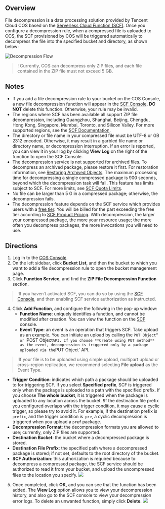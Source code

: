 ## Overview

File decompression is a data processing solution provided by Tencent Cloud COS based on the [Serverless Cloud Function (SCF)](https://intl.cloud.tencent.com/document/product/583). Once you configure a decompression rule, when a compressed file is uploaded to COS, the SCF provisioned by COS will be triggered automatically to decompress the file into the specified bucket and directory, as shown below:

![Decompression Flow](https://main.qcloudimg.com/raw/4899b5c92bb085a0f18a522dfae344ae.jpg)

>! Currently, COS can decompress only ZIP files, and each file contained in the ZIP file must not exceed 5 GB.

## Notes

- If you add a file decompression rule to your bucket on the COS Console, a new file decompression function will appear in the [SCF Console](https://console.cloud.tencent.com/scf/list?rid=1&ns=default). **DO NOT** delete this function. Otherwise, your rule may be invalid.
- The regions where SCF has been available all support ZIP file decompression, including Guangzhou, Shanghai, Beijing, Chengdu, Hong Kong, Singapore, Mumbai, Toronto, and Silicon Valley. For more supported regions, see the [SCF Documentation](https://intl.cloud.tencent.com/document/product/583).
- The directory or file name in your compressed file must be UTF-8 or GB 2312 encoded. Otherwise, it may result in a garbled file name or directory name, or decompression interruption. If an error is reported, you can view it in your log by clicking **View Log** on the right of the function to open the SCF Console.
- The decompression service is not supported for archived files. To decompress an archived package, please restore it first. For restoration information, see [Restoring Archived Objects](https://intl.cloud.tencent.com/document/product/436/30961).
The maximum processing time for decompressing a single compressed package is 900 seconds, beyond which the decompression task will fail. This feature has limits subject to SCF. For more limits, see [SCF Quota Limits](https://intl.cloud.tencent.com/document/product/583/11637).
- No file can be larger than 5 G in a compressed package; otherwise, the decompression fails.
- The decompression feature depends on the SCF service which provides users with a [free tier](https://intl.cloud.tencent.com/document/product/583/12282). You will be billed for the part exceeding the free tier according to [SCF Product Pricing](https://intl.cloud.tencent.com/document/product/583/12281). With decompression, the larger your compressed package, the more your resource usage; the more often you decompress packages, the more invocations you will need to use.



## Directions

1. Log in to the [COS Console](https://console.cloud.tencent.com/cos5).
2. On the left sidebar, click **Bucket List**, and then the bucket to which you want to add a file decompression rule to open the bucket management page.
3. Click **Function Service**, and find the **ZIP File Decompression Function** section.
> !If you haven’t activated SCF, you can do so by using the [SCF Console](https://console.cloud.tencent.com/scf), and then enabling SCF service authorization as instructed.
4. Click **Add Function**, and configure the following in the pop-up window:
   - **Function Name**: uniquely identifies a function, and cannot be modified after creation. You can view the function on the [SCF](https://console.cloud.tencent.com/scf/list?rid=1&ns=default) console.
   - **Event Type**: an event is an operation that triggers SCF. Take upload as an example. You can initiate an upload by calling the `PUT Object” or `POST Object` API. If you choose **Create using PUT method** as the event, decompression is triggered only by a package uploaded via the `PUT Object` API.
> !If your file is to be uploaded using simple upload, multipart upload or cross-region replication, we recommend selecting **File upload** as the Event Type.
 - **Trigger Condition**: indicates which path a package should be uploaded to for triggering SCF. If you select **Specified prefix**, SCF is triggered only when the package is uploaded to a path with the specified prefix. If you choose **The whole bucket**, it is triggered when the package is uploaded to any location across the bucket.
    !If the destination file prefix you configured overlaps with the trigger condition, it may cause a cyclic trigger, so please try to avoid it. For example, if the destination prefix is `prefix`, and the trigger condition is` pre`, a cyclic decompression is triggered when you upload a `pref` package.
 - **Decompression Format**: the decompression formats you are allowed to use; currently, only ZIP files are supported.
 - **Destination Bucket**: the bucket where a decompressed package is stored.
 - **Destination File Prefix**: the specified path where a decompressed package is stored; if not set, defaults to the root directory of the bucket.
 - **SCF Authorization**: this authorization is required because to decompress a compressed package, the SCF service should be authorized to read it from your bucket, and upload the uncompressed files to the location you specify.
 ![](https://main.qcloudimg.com/raw/33a0d8b1ded5fbc19342bf63f9df4827.png)
5. Once completed, click **OK**, and you can see that the function has been added. The **View Log** option allows you to view your decompression history, and also go to the SCF console to view your decompression error logs. To delete an unwanted function, simply click **Delete**.
   ![](https://main.qcloudimg.com/raw/cb968ff99051f2eb1e515dd74000c1ee.png)
